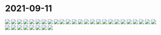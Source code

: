 # 2021-09-11

<image-container>
  <img preview="0" src="https://www.wangleant.com/turtle-images-thumbnail/IMG_20210911_073511.jpg"/>
</image-container>
<image-container>
  <img preview="0" src="https://www.wangleant.com/turtle-images-thumbnail/IMG_20210911_073544.jpg"/>
</image-container>
<image-container>
  <img preview="0" src="https://www.wangleant.com/turtle-images-thumbnail/IMG_20210911_073605.jpg"/>
</image-container>
<image-container>
  <img preview="0" src="https://www.wangleant.com/turtle-images-thumbnail/IMG_20210911_073633.jpg"/>
</image-container>
<image-container>
  <img preview="0" src="https://www.wangleant.com/turtle-images-thumbnail/IMG_20210911_075026.jpg"/>
</image-container>
<image-container>
  <img preview="0" src="https://www.wangleant.com/turtle-images-thumbnail/IMG_20210911_213721.jpg"/>
</image-container>
<image-container>
  <img preview="0" src="https://www.wangleant.com/turtle-images-thumbnail/IMG_20210911_213809.jpg"/>
</image-container>
<image-container>
  <img preview="0" src="https://www.wangleant.com/turtle-images-thumbnail/IMG_20210911_213935.jpg"/>
</image-container>
<image-container>
  <img preview="0" src="https://www.wangleant.com/turtle-images-thumbnail/IMG_20210911_856511631370515_.pic_hd.jpg"/>
</image-container>
<image-container>
  <img preview="0" src="https://www.wangleant.com/turtle-images-thumbnail/IMG_20210911_856541631370520_.pic_hd.jpg"/>
</image-container>
<image-container>
  <img preview="0" src="https://www.wangleant.com/turtle-images-thumbnail/IMG_20210911_856561631370522_.pic_hd.jpg"/>
</image-container>
<image-container>
  <img preview="0" src="https://www.wangleant.com/turtle-images-thumbnail/IMG_20210911_856591631370527_.pic_hd.jpg"/>
</image-container>
<image-container>
  <img preview="0" src="https://www.wangleant.com/turtle-images-thumbnail/IMG_20210911_856601631370528_.pic_hd.jpg"/>
</image-container>
<image-container>
  <img preview="0" src="https://www.wangleant.com/turtle-images-thumbnail/IMG_20210911_856621631370530_.pic_hd.jpg"/>
</image-container>
<image-container>
  <img preview="0" src="https://www.wangleant.com/turtle-images-thumbnail/IMG_20210911_856671631370536_.pic_hd.jpg"/>
</image-container>
<image-container>
  <img preview="0" src="https://www.wangleant.com/turtle-images-thumbnail/IMG_20210911_856691631370538_.pic_hd.jpg"/>
</image-container>
<image-container>
  <img preview="0" src="https://www.wangleant.com/turtle-images-thumbnail/IMG_20210911_856741631370546_.pic_hd.jpg"/>
</image-container>
<image-container>
  <img preview="0" src="https://www.wangleant.com/turtle-images-thumbnail/IMG_20210911_856751631370547_.pic_hd.jpg"/>
</image-container>
<image-container>
  <img preview="0" src="https://www.wangleant.com/turtle-images-thumbnail/IMG_20210911_856761631370548_.pic_hd.jpg"/>
</image-container>
<image-container>
  <img preview="0" src="https://www.wangleant.com/turtle-images-thumbnail/IMG_20210911_856771631370549_.pic_hd.jpg"/>
</image-container>
<image-container>
  <img preview="0" src="https://www.wangleant.com/turtle-images-thumbnail/IMG_20210911_856781631370550_.pic_hd.jpg"/>
</image-container>
<image-container>
  <img preview="0" src="https://www.wangleant.com/turtle-images-thumbnail/IMG_20210911_856801631370552_.pic_hd.jpg"/>
</image-container>
<image-container>
  <img preview="0" src="https://www.wangleant.com/turtle-images-thumbnail/IMG_20210911_856811631370553_.pic_hd.jpg"/>
</image-container>
<image-container>
  <img preview="0" src="https://www.wangleant.com/turtle-images-thumbnail/IMG_20210911_856821631370554_.pic_hd.jpg"/>
</image-container>
<image-container>
  <img preview="0" src="https://www.wangleant.com/turtle-images-thumbnail/IMG_20210911_856831631370563_.pic_hd.jpg"/>
</image-container>
<image-container>
  <img preview="0" src="https://www.wangleant.com/turtle-images-thumbnail/IMG_20210911_856841631370564_.pic_hd.jpg"/>
</image-container>
<image-container>
  <img preview="0" src="https://www.wangleant.com/turtle-images-thumbnail/IMG_20210911_856851631370565_.pic_hd.jpg"/>
</image-container>
<image-container>
  <img preview="0" src="https://www.wangleant.com/turtle-images-thumbnail/IMG_20210911_856861631370566_.pic_hd.jpg"/>
</image-container>
<image-container>
  <img preview="0" src="https://www.wangleant.com/turtle-images-thumbnail/IMG_20210911_856881631370568_.pic_hd.jpg"/>
</image-container>
<image-container>
  <img preview="0" src="https://www.wangleant.com/turtle-images-thumbnail/IMG_20210911_856941631370575_.pic_hd.jpg"/>
</image-container>
<image-container>
  <img preview="0" src="https://www.wangleant.com/turtle-images-thumbnail/IMG_20210911_857001631370947_.pic_hd.jpg"/>
</image-container>
<image-container>
  <img preview="0" src="https://www.wangleant.com/turtle-images-thumbnail/IMG_20210911_857031631370950_.pic_hd.jpg"/>
</image-container>
<image-container>
  <img preview="0" src="https://www.wangleant.com/turtle-images-thumbnail/IMG_20210911_857071631370955_.pic_hd.jpg"/>
</image-container>